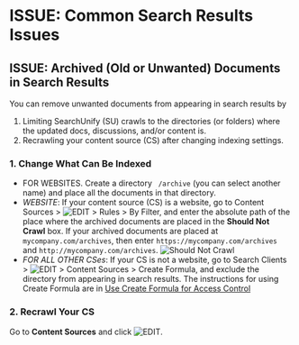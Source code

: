 # ISSUE: Common Search Results Issues

## ISSUE: Archived (Old or Unwanted) Documents in Search Results
You can remove unwanted documents from appearing in search results by 
1. Limiting SearchUnify (SU) crawls to the directories (or folders) where the updated docs, discussions, and/or content is.
2. Recrawling your content source (CS) after changing indexing settings.

### 1. Change What Can Be Indexed
- FOR WEBSITES. 
Create a directory ``` /archive``` (you can select another name) and place all the documents in that directory.
- *WEBSITE*: If your content source (CS) is a website, go to Content Sources > ![EDIT](https://docs.searchunify.com/Content/Resources-Mamba20/Images/Icons/edit-tuning.png) > Rules > By Filter, and enter the absolute path of the place where the archived documents are placed in the **Should Not Crawl** box. If your archived documents are placed at ```mycompany.com/archives```, then enter ```https://mycompany.com/archives``` and ```http://mycompany.com/archives```. ![Should Not Crawl](https://i.ibb.co/mhqmKQp/archives.png)   
- *FOR ALL OTHER CSes*: If your CS is not a website, go to Search Clients > ![EDIT](https://docs.searchunify.com/Content/Resources-Mamba20/Images/Icons/edit-tuning.png) > Content Sources > Create Formula, and exclude the directory from appearing in search results. The instructions for using Create Formula are in [Use Create Formula for Access Control](https://docs.searchunify.com/Content/Search-Clients/Create-Formula.htm) 

### 2. Recrawl Your CS
Go to **Content Sources** and click ![EDIT](https://docs.searchunify.com/Content/Resources-Mamba20/Images/Icons/recrwal.png). 
